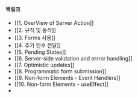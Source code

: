 
#### 백링크

- [[1. OverView of Server Action]]
- [[2. 규칙 및 동작]]
- [[3. Forms 사용]]
- [[4. 추가 인수 전달]]
- [[5. Pending States]]
- [[6. Server-side validation and errror handling]]
- [[7. Optimistic updates]]
- [[8. Programmatic form submission]]
- [[9. Non-form Elements - Event Handlers]]
- [[10. Non-form Elements - useEffect]]
- 
